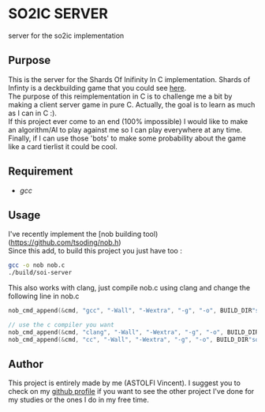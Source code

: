 # SO2IC SERVER

server for the so2ic implementation

## Purpose

This is the server for the Shards Of Inifinity In C implementation. Shards of Infinty is a deckbuilding game that you could see [here](https://iello.fr/jeux/shards-of-infinity/). \
The purpose of this reimplementation in C is to challenge me a bit by making a client server game in pure C. Actually, the goal is to learn as much as I can in C :). \
If this project ever come to an end (100% impossible) I would like to make an algorithm/AI to play against me so I can play everywhere at any time. \
Finally, if I can use those 'bots' to make some probability about the game like a card tierlist it could be cool.

## Requirement

- *gcc*

## Usage

I've recently implement the [nob building tool)(https://github.com/tsoding/nob.h) \
Since this add, to build this project you just have too :

```sh
gcc -o nob nob.c
./build/soi-server
```

This also works with clang, just compile nob.c using clang and change the following line in nob.c

```c
nob_cmd_append(&cmd, "gcc", "-Wall", "-Wextra", "-g", "-o", BUILD_DIR"soi-server");

// use the c compiler you want
nob_cmd_append(&cmd, "clang", "-Wall", "-Wextra", "-g", "-o", BUILD_DIR"soi-server");
nob_cmd_append(&cmd, "cc", "-Wall", "-Wextra", "-g", "-o", BUILD_DIR"soi-server");
```

## Author 

This project is entirely made by me (ASTOLFI Vincent). I suggest you to check on my [github profile](https://www.github.com/viastolfi) if you want to see the other project I've done for my studies or the ones I do in my free time.
